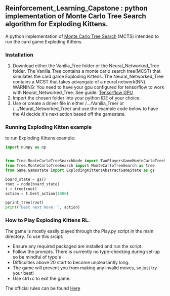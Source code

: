 ## Reinforcement_Learning_Capstone : python implementation of Monte Carlo Tree Search algorithm for Exploding Kittens.

 
A python implementation of [Monte Carlo Tree Search](https://int8.io/monte-carlo-tree-search-beginners-guide) (MCTS) intended to run the card game Exploding Kittens. 
 

### Installation

1. Download either the Vanilia_Tree folder or the Neural_Networked_Tree folder. The Vanilia_Tree contains a monte carlo search tree(MCST) that simulates the card game Exploding Kittens.
   The Neural_Networked_Tree contains a MCST that takes advangate of a neural network(NN).
   WARNING: You need to have your gpu configured for tensorflow to work with Neural_Networked_Tree. See guide: [Tensorflow GPU](https://www.tensorflow.org/install/gpu)
2. Import the chosen folder into your python IDE of your choice.
3. Use or create a driver file in either /.../Vanilia_Tree/ or /.../Neural_Networked_Tree/ and use the example code below to have the AI decide it's next action based off the gamestate.

### Running Exploding Kitten example 

to run Exploding Kittens example:

```python
import numpy as np


from Tree.MonteCarloTreeSearchNode import TwoPlayersGameMonteCarloTreeSearchNode as node
from Tree.MonteCarloTreeSearch import MonteCarloTreeSearch as tree
from Game.Gamestate import ExplodingKittensAbstractGameState as gs

board_state = gs()
root = node(board_state)
t = tree(root)
action = t.best_action(1000)

pprint_tree(root)
print("Best next move: ", action)

```
### How to Play Exploding Kittens RL. ###

 
The game is mostly easily played through the Play.py script in the main directory. To use this srcipt:
- Ensure any required packaged are installed and run the script.
- Follow the prompts. There is currently no type-checking during set-up so be mindful of typo's
- Difficulties above 20 start to become unpleasantly long.
- The game will prevent you from making any invalid moves, so just try your best!
- Use ctrl+c to exit the game.
 
 
The official rules can be found [Here](https://www.explodingkittens.com/pages/rules-kittens)
